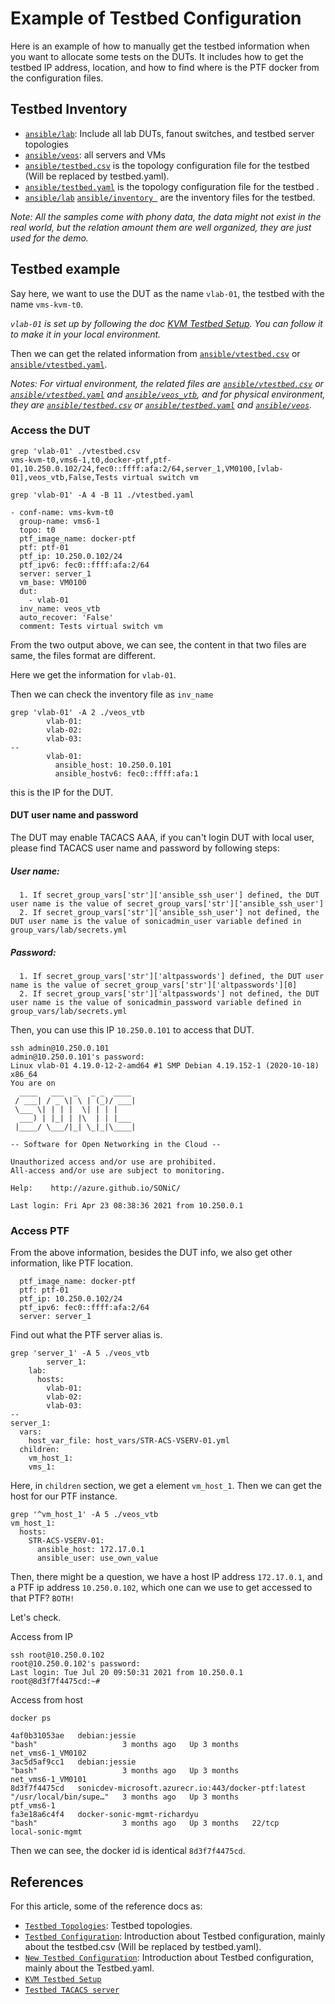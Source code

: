 # Example of Testbed Configuration
Here is an example of how to manually get the testbed information when you want to allocate some tests on the DUTs. It includes how to get the testbed IP address, location, and how to find where is the PTF docker from the configuration files.

## Testbed Inventory

- [```ansible/lab```](/ansible/lab): Include all lab DUTs, fanout switches, and testbed server topologies
- [```ansible/veos```](/ansible/veos): all servers and VMs
- [```ansible/testbed.csv```](/ansible/testbed.csv) is the topology configuration file for the testbed (Will be replaced by testbed.yaml).
- [```ansible/testbed.yaml```](/ansible/testbed.yaml) is the topology configuration file for the testbed .
- [```ansible/lab```](/ansible/lab) [```ansible/inventory ```](/ansible/inventory ) are the inventory files for the testbed.

*Note: All the samples come with phony data, the data might not exist in the real world, but the relation amount them are well organized, they are just used for the demo.*


## Testbed example
Say here, we want to use the DUT as the name `vlab-01`, the testbed with the name `vms-kvm-t0`.

*`vlab-01` is set up by following the doc [KVM Testbed Setup](/docs/testbed/README.testbed.VsSetup.md). You can follow it to make it in your local environment.*

Then we can get the related information from [```ansible/vtestbed.csv```](/ansible/vtestbed.csv) or [```ansible/vtestbed.yaml```](/ansible/vtestbed.yaml).

*Notes: For virtual environment, the related files are [```ansible/vtestbed.csv```](/ansible/vtestbed.csv) or [```ansible/vtestbed.yaml```](/ansible/vtestbed.yaml) and [```ansible/veos_vtb```](/ansible/veos_vtb), and for physical environment, they are [```ansible/testbed.csv```](/ansible/testbed.csv) or [```ansible/testbed.yaml```](/ansible/testbed.yaml) and [```ansible/veos```](/ansible/veos).*

### Access the DUT

```
grep 'vlab-01' ./vtestbed.csv
vms-kvm-t0,vms6-1,t0,docker-ptf,ptf-01,10.250.0.102/24,fec0::ffff:afa:2/64,server_1,VM0100,[vlab-01],veos_vtb,False,Tests virtual switch vm
```
```
grep 'vlab-01' -A 4 -B 11 ./vtestbed.yaml

- conf-name: vms-kvm-t0
  group-name: vms6-1
  topo: t0
  ptf_image_name: docker-ptf
  ptf: ptf-01
  ptf_ip: 10.250.0.102/24
  ptf_ipv6: fec0::ffff:afa:2/64
  server: server_1
  vm_base: VM0100
  dut:
    - vlab-01
  inv_name: veos_vtb
  auto_recover: 'False'
  comment: Tests virtual switch vm
```
From the two output above, we can see, the content in that two files are same, the files format are different.

Here we get the information for `vlab-01`.

Then we can check the inventory file as `inv_name`
```
grep 'vlab-01' -A 2 ./veos_vtb
        vlab-01:
        vlab-02:
        vlab-03:
--
        vlab-01:
          ansible_host: 10.250.0.101
          ansible_hostv6: fec0::ffff:afa:1
```
this is the IP for the DUT.

#### DUT user name and password
The DUT may enable TACACS AAA, if you can't login DUT with local user, please find TACACS user name and password by following steps:

##### User name:
```
  1. If secret_group_vars['str']['ansible_ssh_user'] defined, the DUT user name is the value of secret_group_vars['str']['ansible_ssh_user']
  2. If secret_group_vars['str']['ansible_ssh_user'] not defined, the DUT user name is the value of sonicadmin_user variable defined in group_vars/lab/secrets.yml
```

##### Password:
```
  1. If secret_group_vars['str']['altpasswords'] defined, the DUT user name is the value of secret_group_vars['str']['altpasswords'][0]
  2. If secret_group_vars['str']['altpasswords'] not defined, the DUT user name is the value of sonicadmin_password variable defined in group_vars/lab/secrets.yml
```


Then, you can use this IP `10.250.0.101` to access that DUT.

```
ssh admin@10.250.0.101
admin@10.250.0.101's password:
Linux vlab-01 4.19.0-12-2-amd64 #1 SMP Debian 4.19.152-1 (2020-10-18) x86_64
You are on
  ____   ___  _   _ _  ____
 / ___| / _ \| \ | (_)/ ___|
 \___ \| | | |  \| | | |
  ___) | |_| | |\  | | |___
 |____/ \___/|_| \_|_|\____|

-- Software for Open Networking in the Cloud --

Unauthorized access and/or use are prohibited.
All-access and/or use are subject to monitoring.

Help:    http://azure.github.io/SONiC/

Last login: Fri Apr 23 08:38:36 2021 from 10.250.0.1
```

### Access PTF
From the above information, besides the DUT info, we also get other information, like PTF location.
```
  ptf_image_name: docker-ptf
  ptf: ptf-01
  ptf_ip: 10.250.0.102/24
  ptf_ipv6: fec0::ffff:afa:2/64
  server: server_1
```
Find out what the PTF server alias is.
```
grep 'server_1' -A 5 ./veos_vtb
        server_1:
    lab:
      hosts:
        vlab-01:
        vlab-02:
        vlab-03:
--
server_1:
  vars:
    host_var_file: host_vars/STR-ACS-VSERV-01.yml
  children:
    vm_host_1:
    vms_1:
```
Here, in `children` section, we get a element `vm_host_1`. Then we can get the host for our PTF instance.
```
grep '^vm_host_1' -A 5 ./veos_vtb
vm_host_1:
  hosts:
    STR-ACS-VSERV-01:
      ansible_host: 172.17.0.1
      ansible_user: use_own_value
```

Then, there might be a question, we have a host IP address `172.17.0.1`, and a PTF ip address `10.250.0.102`, which one can we use to get accessed to that PTF? ``BOTH!``

Let's check.

Access from IP
```
ssh root@10.250.0.102
root@10.250.0.102's password:
Last login: Tue Jul 20 09:50:31 2021 from 10.250.0.1
root@8d3f7f4475cd:~#
```
Access from host
```
docker ps

4af0b31053ae   debian:jessie                                         "bash"                   3 months ago   Up 3 months                                                  net_vms6-1_VM0102
3ac5d5af9cc1   debian:jessie                                         "bash"                   3 months ago   Up 3 months                                                  net_vms6-1_VM0101
8d3f7f4475cd   sonicdev-microsoft.azurecr.io:443/docker-ptf:latest   "/usr/local/bin/supe…"   3 months ago   Up 3 months                                                  ptf_vms6-1
fa3e18a6c4f4   docker-sonic-mgmt-richardyu                           "bash"                   3 months ago   Up 3 months   22/tcp                                         local-sonic-mgmt
```
Then we can see, the docker id is identical `8d3f7f4475cd`.



## References
For this article, some of the reference docs as:

- [```Testbed Topologies```](/docs/testbed/README.testbed.Topology.md): Testbed topologies.
- [```Testbed Configuration```](/docs/testbed/README.testbed.Config.md): Introduction about Testbed configuration, mainly about the testbed.csv (Will be replaced by testbed.yaml).
- [```New Testbed Configuration```](/docs/testbed/README.new.testbed.Configuration.md): Introduction about Testbed configuration, mainly about the Testbed.yaml.
- [```KVM Testbed Setup```](/docs/testbed/README.testbed.VsSetup.md)
- [```Testbed TACACS server```](/docs/testbed/README.testbed.TACACS.md)
